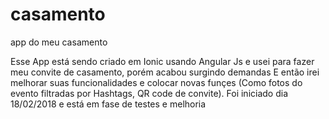 # casamento
app do meu casamento


Esse App está sendo criado em Ionic usando Angular Js e usei para fazer meu convite de casamento, porém acabou surgindo demandas
E então irei melhorar suas funcionalidades e colocar novas funçes (Como fotos do evento filtradas por Hashtags, QR code de convite).
Foi iniciado dia 18/02/2018 e está em fase de testes e melhoria
